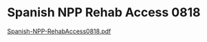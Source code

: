 # Spanish NPP Rehab Access 0818

[Spanish-NPP-RehabAccess0818.pdf](Spanish%20NPP%20Rehab%20Access%200818%202b17a109e8904d819c3490b601e9bdf9/Spanish-NPP-RehabAccess0818.pdf)
